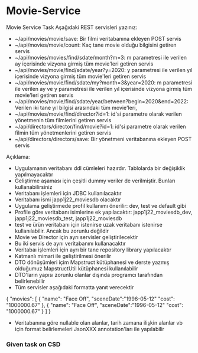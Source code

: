 # Movie-Service
Movie Service Task
Aşağıdaki REST servisleri yazınız:
- ~/api/movies/movie/save: Bir filmi veritabanına ekleyen POST servis
- ~/api/movies/movie/count: Kaç tane movie olduğu bilgisini getiren servis
- ~/api/movies/movies/find/sdate/month?m=3: m parametresi ile verilen ay içerisinde vizyona girmiş tüm movie'leri getiren servis
- ~/api/movies/movie/find/sdate/year?y=2020: y parametresi ile verilen yıl içerisinde vizyona girmiş tüm movie'leri getiren servis
- ~/api/movies/movie/find/sdate/my?month=3&year=2020: m parametresi ile verilen ay ve y parametresi ile verilen yıl
  içerisinde vizyona girmiş tüm movie'leri getiren servis
- ~/api/movies/movie/find/sdate/year/between?begin=2020&end=2022: Verilen iki tane yıl bilgisi arasındaki tüm movie'leri,
- ~/api/movies/movie/find/director?id=1: id'si parametre olarak verilen yönetmenin tüm filmlerini getiren servis
- ~/api/directors/director/find/movie?id=1: id'si parametre olarak verilen filmin tüm yönetmenlerini getiren servis
- ~/api/directors/directors/save: Bir yönetmeni veritabanına ekleyen POST servis


Açıklama:
- Uygulamanın veritabanı ddl cümleleri hazırdır. Tablolarda bir değişiklik yapılmayacaktır
- Geliştirme aşaması için çeşitli dummy veriler de verilmiştir. Bunları kullanabilirsiniz
- Veritabanı işlemleri için JDBC kullanılacaktır
- Veritabanı ismi japp1j22_moviesdb olacaktır
- Uygulama geliştirmede profil kullanımı önerilir: dev, test ve default gibi
- Profile göre veritabanı isimlerine ek yapılacaktır: japp1j22_moviesdb_dev, japp1j22_moviesdb_test, japp1j22_moviesdb
- test ve ürün veritabanı için istenirse uzak veritabanı istenirse kullanılabilir. Ancak bu zorunlu değildir
- Movie ve Director için ayrı servisler geliştirilecektir
- Bu iki servis de aynı veritabanını kullanacaktır
- Veritabaı işlemleri için ayrı bir tane repository library yapılacaktır
- Katmanlı mimari ile geliştirilmesi önerilir
- DTO dönüşümleri içim Mapstruct kütüphanesi ve derste yazmış olduğumuz MapstructUtil kütüphanesi kullanılabilir
- DTO'ların yapısı zorunlu olanlar dışında programcı tarafından belirlenebilir
- Tüm servisler aşağıdaki formatta yanıt verecektir


{
"movies": [
{
"name": "Face Off",
"sceneDate":"1996-05-12"
"cost": "1000000.67"
},
{
"name": "Face Off",
"sceneDate":"1996-05-12"
"cost": "1000000.67"
}
]
}
- Veritabanına göre nullable olan alanlar, tarih zamana ilişkin alanlar vb için format belirlemeleri
  JsonXXX annotation'ları ile yapılabilir

### Given task on CSD
